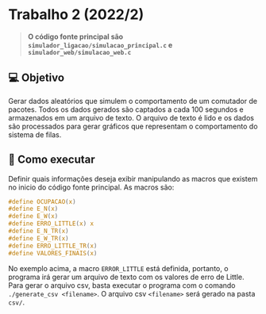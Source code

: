# Trabalho 2 (2022/2)

> <strong>O código fonte principal são `simulador_ligacao/simulacao_principal.c` e `simulador_web/simulacao_web.c` </strong>

## 💻 Objetivo

Gerar dados aleatórios que simulem o comportamento de um comutador de pacotes. Todos os dados gerados são captados a cada 100 segundos e armazenados em um arquivo de texto. O arquivo de texto é lido e os dados são processados para gerar gráficos que representam o comportamento do sistema de filas.

## 🚀 Como executar

Definir quais informações deseja exibir manipulando as macros que existem no inicio do código fonte principal. As macros são:

```c
#define OCUPACAO(x) 
#define E_N(x) 
#define E_W(x) 
#define ERRO_LITTLE(x) x
#define E_N_TR(x) 
#define E_W_TR(x) 
#define ERRO_LITTLE_TR(x) 
#define VALORES_FINAIS(x)
```
 No exemplo acima, a macro `ERROR_LITTLE` está definida, portanto, o programa irá gerar um arquivo de texto com os valores de erro de Little. Para gerar o arquivo csv, basta executar o programa com o comando `./generate_csv <filename>`. O arquivo csv `<filename>` será gerado na pasta `csv/`.
